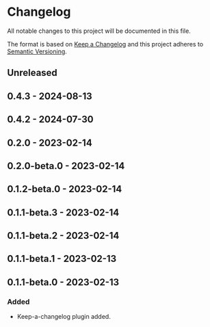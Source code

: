 # Changelog

All notable changes to this project will be documented in this file.

The format is based on [Keep a Changelog](http://keepachangelog.com/)
and this project adheres to [Semantic Versioning](http://semver.org/).

## Unreleased

## 0.4.3 - 2024-08-13

## 0.4.2 - 2024-07-30

## 0.2.0 - 2023-02-14

## 0.2.0-beta.0 - 2023-02-14

## 0.1.2-beta.0 - 2023-02-14

## 0.1.1-beta.3 - 2023-02-14

## 0.1.1-beta.2 - 2023-02-14

## 0.1.1-beta.1 - 2023-02-13

## 0.1.1-beta.0 - 2023-02-13
### Added
- Keep-a-changelog plugin added.
